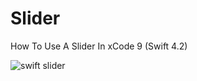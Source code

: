 # Slider
How To Use A Slider In xCode 9 (Swift 4.2)

![swift slider](https://i.ibb.co/r08WTXT/slider.png)
